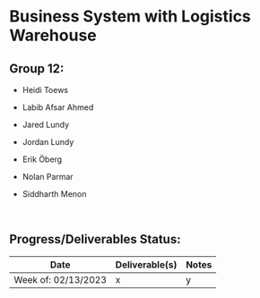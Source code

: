# Business System with Logistics Warehouse

## Group 12:
- Heidi Toews

- Labib Afsar Ahmed 

- Jared Lundy 

- Jordan Lundy

- Erik Öberg 

- Nolan Parmar 

- Siddharth Menon

<br> 

## Progress/Deliverables Status:
| Date | Deliverable(s) | Notes |
| ----- | -------------- | -------------------- |
| Week of: 02/13/2023 | x | y |

